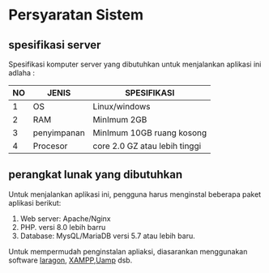 # **Persyaratan Sistem**

## spesifikasi server

Spesifikasi komputer server yang dibutuhkan untuk menjalankan aplikasi ini adlaha :

|NO|JENIS|SPESIFIKASI|
|-|-|-|
|1|OS|Linux/windows|
|2|RAM|MinImum 2GB|
|3|penyimpanan|MinImum 10GB ruang kosong|
|4|Procesor|core 2.0 GZ atau lebih tinggi|


## perangkat lunak yang dibutuhkan

Untuk menjalankan aplikasi ini, pengguna harus menginstal beberapa paket aplikasi berikut:

1. Web server: Apache/Nginx
2. PHP. versi 8.0 lebih barru
3. Database: MysQL/MariaDB versi 5.7 atau lebih baru.

Untuk mempermudah penginstalan apliaksi, diasarankan menggunakan software [laragon], [XAMPP],[Uamp] dsb.

[laragon]: https://laragon.org/download/
[XAMPP]: https://www.apachefriends.org/download.html
[Uamp]: https://github.com/android/uamp